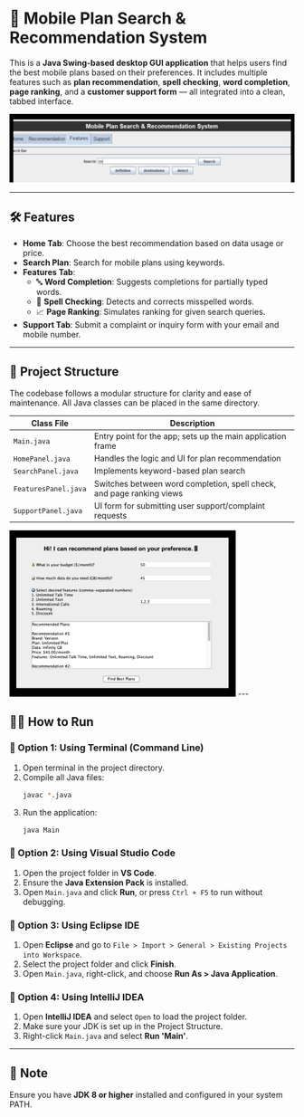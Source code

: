 # 📱 Mobile Plan Search & Recommendation System

This is a **Java Swing-based desktop GUI application** that helps users find the best mobile plans based on their preferences. It includes multiple features such as **plan recommendation**, **spell checking**, **word completion**, **page ranking**, and a **customer support form** — all integrated into a clean, tabbed interface.

![SearchBar-WordCompletion](assets/feature-wordCompletion.png)

---

## 🛠 Features

- **Home Tab**: Choose the best recommendation based on data usage or price.
- **Search Plan**: Search for mobile plans using keywords.
- **Features Tab**:
  - 🔤 **Word Completion**: Suggests completions for partially typed words.
  - 📝 **Spell Checking**: Detects and corrects misspelled words.
  - 📈 **Page Ranking**: Simulates ranking for given search queries.
- **Support Tab**: Submit a complaint or inquiry form with your email and mobile number.

---

## 📁 Project Structure

The codebase follows a modular structure for clarity and ease of maintenance. All Java classes can be placed in the same directory.

| Class File           | Description                                                              |
|----------------------|--------------------------------------------------------------------------|
| `Main.java`          | Entry point for the app; sets up the main application frame              |
| `HomePanel.java`     | Handles the logic and UI for plan recommendation                         |
| `SearchPanel.java`   | Implements keyword-based plan search                                     |
| `FeaturesPanel.java` | Switches between word completion, spell check, and page ranking views    |
| `SupportPanel.java`  | UI form for submitting user support/complaint requests                   |

<img src="assets/searchBar.png" alt="Serach Plan" width="400"/>
---

## 🧑‍💻 How to Run

### 🔸 Option 1: Using Terminal (Command Line)

1. Open terminal in the project directory.
2. Compile all Java files:
   ```bash
   javac *.java
   ```
3. Run the application:
   ```bash
   java Main
   ```

### 🔸 Option 2: Using Visual Studio Code

1. Open the project folder in **VS Code**.
2. Ensure the **Java Extension Pack** is installed.
3. Open `Main.java` and click **Run**, or press `Ctrl + F5` to run without debugging.

### 🔸 Option 3: Using Eclipse IDE

1. Open **Eclipse** and go to `File > Import > General > Existing Projects into Workspace`.
2. Select the project folder and click **Finish**.
3. Open `Main.java`, right-click, and choose **Run As > Java Application**.

### 🔸 Option 4: Using IntelliJ IDEA

1. Open **IntelliJ IDEA** and select `Open` to load the project folder.
2. Make sure your JDK is set up in the Project Structure.
3. Right-click `Main.java` and select **Run 'Main'**.

---

## 📌 Note

Ensure you have **JDK 8 or higher** installed and configured in your system PATH.
